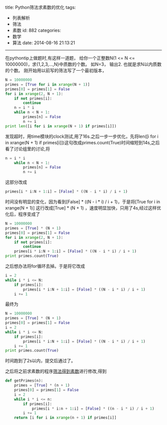 title: Python筛法求素数的优化
tags:
  - 列表解析
  - 筛法
  - 素数
id: 882
categories:
  - 数学
  - 算法
date: 2014-08-16 21:13:21
---

在pythontip上做题时,有这样一道题，
给你一个正整数N(1 <= N <= 10000000)，求{1,2,3,...,N}中质数的个数。
如N=3， 输出2.
也就是求N以内质数的个数。
刚开始用以前写的筛法写了一个最初版本，
``` python
N = 10000000
primes = [True for i in xrange(N + 1)] 
primes[0] = primes[1] = False
for i in xrange(2, N + 1): 
    if not primes[i]:
        continue
    n = i * i 
    while n < N + 1:
        primes[n] = False
        n += i
print len([i for i in xrange(N + 1) if primes[i]])
```
发现超时，用time模块的clock测试,用了16s.之后一步一步优化，先将len([i for i in xrange(N + 1) if primes[i]])这句改成primes.count(True)时间缩短到14s,之后看了讨论组里的讨论,将
``` python
n = i * i 
    while n < N + 1:
        primes[n] = False
        n += i
```
这部分改成
``` python
primes[i * i:N + 1:i] = [False] * ((N - i * i) / i + 1)
```
时间没有明显的变化，因为看到[False] * ((N - i * i) / i + 1)，于是将[True for i in xrange(N + 1)] 这行改成[True] * (N + 1) ，速度明显加快，只用了4s,经过这样优化后，程序变成了
``` python
N = 10000000
primes = [True] * (N + 1) 
primes[0] = primes[1] = False
for i in xrange(2, N + 1): 
    if not primes[i]:
        continue
    primes[i * i:N + 1:i] = [False] * ((N - i * i) / i + 1)
print primes.count(True)
```
之后想办法将for循环去掉。于是将它改成
``` python
i = 2
while i * i <= N:
    if primes[i]:
        primes[i * i:N + 1:i] = [False] * ((N - i * i) / i + 1)
    i += 1
```
最终为
``` python
N = 10000000
primes = [True] * (N + 1) 
primes[0] = primes[1] = False
i = 2
while i * i <= N:
    if primes[i]:
        primes[i * i:N + 1:i] = [False] * ((N - i * i) / i + 1)
    i += 1
print primes.count(True)
```
时间跑到了2s以内，提交后通过了。

之后将之前求素数的程序[筛法得到素数](http://program.dengshilong.org/2014/07/15/%E7%AD%9B%E6%B3%95%E5%BE%97%E5%88%B0%E7%B4%A0%E6%95%B0/)进行修改,得到
``` python
def getPrimes(n):
    primes = [True] * (n + 1)
    primes[0] = primes[1] = False
    i = 2
    while i * i <= n:
        if primes[i]:
            primes[i * i:n + 1:i] = [False] * ((n - i * i) / i + 1)
        i += 1
    return [i for i in xrange(n + 1) if primes[i]]
```
​